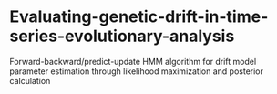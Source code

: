 # Evaluating-genetic-drift-in-time-series-evolutionary-analysis
Forward-backward/predict-update HMM algorithm for drift model parameter estimation through likelihood maximization and posterior calculation
